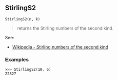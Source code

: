 ## StirlingS2

``` 
StirlingS2(n, k)
``` 

> returns the Stirling numbers of the second kind. 
 
See:  
* [Wikipedia - Stirling numbers of the second kind](http://en.wikipedia.org/wiki/Stirling_numbers_of_the_second_kind)

### Examples
``` 
>>> StirlingS2(10, 6)
22827
```